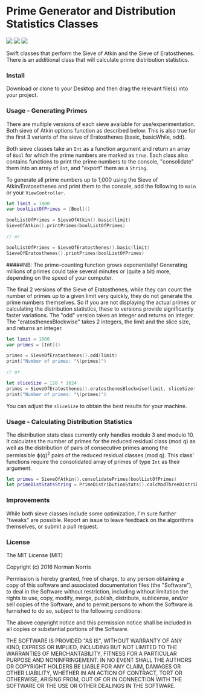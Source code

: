 # Prime Generator and Distribution Statistics Classes
[![](http://img.shields.io/badge/OS%20X-10.10%2B-blue.svg)]() [![](http://img.shields.io/badge/iOS-8.0%2B-blue.svg)]() [![](http://img.shields.io/badge/Swift-2.2-blue.svg)]()



Swift classes that perform the Sieve of Atkin and the Sieve of Eratosthenes. There is an additional class that will calculate prime distribution statistics.

### Install
Download or clone to your Desktop and then drag the relevant file(s) into your project.

### Usage - Generating Primes
There are multiple versions of each sieve available for use/experimentation. Both sieve of Atkin options function as described below. This is also true for the first 3 variants of the sieve of Eratosthenes (basic, basicWhile, odd).

Both sieve classes take an `Int` as a function argument and return an array of `Bool` for which the prime numbers are marked as `true`. Each class also contains functions to print the prime numbers to the console, "consolidate" them into an array of `Int`, and "export" them as a `String`.

To generate all prime numbers up to 1,000 using the Sieve of Atkin/Eratosethenes and print them to the console, add the following to `main` or your `ViewController`.

```swift
let limit = 1000
var boolListOfPrimes = [Bool]()

boolListOfPrimes = SieveOfAtkin().basic(limit)
SieveOfAtkin().printPrimes(boolListOfPrimes)

// or

boolListOfPrimes = SieveOfEratosthenes().basic(limit)
SieveOfEratosthenes().printPrimes(boolListOfPrimes)
```

#####NB: The prime-counting function grows exponentially! Generating millions of primes could take several minutes or (quite a bit) more, depending on the speed of your computer.

The final 2 versions of the Sieve of Eratosthenes, while they can count the number of primes up to a given limit very quickly, they do not generate the prime numbers themselves. So if you are not displaying the actual primes or calculating the distribution statistics, these to versions provide significantly faster variations. The "odd" version takes an integer and returns an integer. The "eratosthenesBlockwise" takes 2 integers, the limit and the slice size, and returns an integer.

```swift
let limit = 1000
var primes = [Int]()

primes = SieveOfEratosthenes().odd(limit)
print("Number of primes: "\(primes)")

// or

let sliceSize = 128 * 1024
primes = SieveOfEratosthenes().eratosthenesBlockwise(limit, sliceSize: sliceSize)
print("Number of primes: "\(primes)")
```
You can adjust the `sliceSize` to obtain the best results for your machine.

### Usage - Calculating Distribution Statistics
The distribution stats class currently only handles modulo 3 and modulo 10. It calculates the number of primes for the reduced residual class (mod q) as well as the distribution of pairs of consecutive primes among the permissible ϕ(q)<sup>2</sup>  pairs of the reduced residual classes (mod q). This class' functions require the consolidated array of primes of type `Int` as their argument.

```swift
let primes = SieveOfAtkin().consolidatePrimes(boolListOfPrimes)
let primeDistStatsString = PrimeDistributionStats().calcModThreeDistributionStats(primes)
```

### Improvements
While both sieve classes include some optimization, I'm sure further "tweaks" are possible. Report an issue to leave feedback on the algorithms themselves, or submit a pull request. 

### License
The MIT License (MIT)

Copyright (c) 2016 Norman Norris

Permission is hereby granted, free of charge, to any person obtaining a copy of
this software and associated documentation files (the "Software"), to deal in
the Software without restriction, including without limitation the rights to
use, copy, modify, merge, publish, distribute, sublicense, and/or sell copies of
the Software, and to permit persons to whom the Software is furnished to do so,
subject to the following conditions:

The above copyright notice and this permission notice shall be included in all
copies or substantial portions of the Software.

THE SOFTWARE IS PROVIDED "AS IS", WITHOUT WARRANTY OF ANY KIND, EXPRESS OR
IMPLIED, INCLUDING BUT NOT LIMITED TO THE WARRANTIES OF MERCHANTABILITY, FITNESS
FOR A PARTICULAR PURPOSE AND NONINFRINGEMENT. IN NO EVENT SHALL THE AUTHORS OR
COPYRIGHT HOLDERS BE LIABLE FOR ANY CLAIM, DAMAGES OR OTHER LIABILITY, WHETHER
IN AN ACTION OF CONTRACT, TORT OR OTHERWISE, ARISING FROM, OUT OF OR IN
CONNECTION WITH THE SOFTWARE OR THE USE OR OTHER DEALINGS IN THE SOFTWARE.
